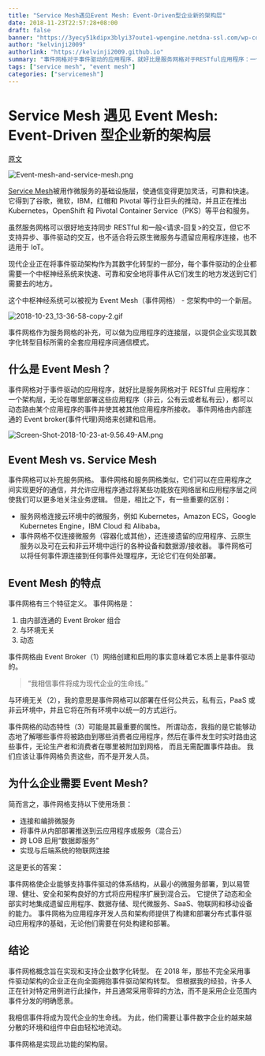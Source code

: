 ```yaml
---
title: "Service Mesh遇见Event Mesh: Event-Driven型企业新的架构层"
date: 2018-11-23T22:57:28+08:00
draft: false
banner: "https://3yecy51kdipx3blyi37oute1-wpengine.netdna-ssl.com/wp-content/uploads/2018/10/Event-mesh-and-service-mesh.png"
author: "kelvinji2009"
authorlink: "https://kelvinji2009.github.io"
summary: "事件网格对于事件驱动的应用程序，就好比是服务网格对于RESTful应用程序：一个架构层，无论在哪里部署这些应用程序（非云，公有云或者私有云），都可以动态路由某个应用程序的事件并使其被其他应用程序所接收。 事件网格由内部连通的Event broker(事件代理)网络来创建和启用。"
tags: ["service mesh", "event mesh"]
categories: ["servicemesh"]
---
```


# Service Mesh 遇见 Event Mesh: Event-Driven 型企业新的架构层

[原文](https://solace.com/blog/event-mesh)

![Event-mesh-and-service-mesh.png](https://3yecy51kdipx3blyi37oute1-wpengine.netdna-ssl.com/wp-content/uploads/2018/10/Event-mesh-and-service-mesh.png)

[Service Mesh](https://www.nginx.com/blog/what-is-a-service-mesh/)被用作微服务的基础设施层，使通信变得更加灵活，可靠和快速。 它得到了谷歌，微软，IBM，红帽和 Pivotal 等行业巨头的推动，并且正在推出 Kubernetes，OpenShift 和 Pivotal Container Service（PKS）等平台和服务。

虽然服务网格可以很好地支持同步 RESTful 和一般<请求-回复>的交互，但它不支持异步、事件驱动的交互，也不适合将云原生微服务与遗留应用程序连接，也不适用于 IoT。

现代企业正在将事件驱动架构作为其数字化转型的一部分，每个事件驱动的企业都需要一个中枢神经系统来快速、可靠和安全地将事件从它们发生的地方发送到它们需要去的地方。

这个中枢神经系统可以被视为 Event Mesh（事件网格） - 您架构中的一个新层。

![2018-10-23_13-36-58-copy-2.gif](https://3yecy51kdipx3blyi37oute1-wpengine.netdna-ssl.com/wp-content/uploads/2018/10/2018-10-23_13-36-58-copy-2.gif)

事件网格作为服务网格的补充，可以做为应用程序的连接层，以提供企业实现其数字化转型目标所需的全套应用程序间通信模式。

## 什么是 Event Mesh？

事件网格对于事件驱动的应用程序，就好比是服务网格对于 RESTful 应用程序：一个架构层，无论在哪里部署这些应用程序（非云，公有云或者私有云），都可以动态路由某个应用程序的事件并使其被其他应用程序所接收。 事件网格由内部连通的 Event broker(事件代理)网络来创建和启用。

![Screen-Shot-2018-10-23-at-9.56.49-AM.png](https://3yecy51kdipx3blyi37oute1-wpengine.netdna-ssl.com/wp-content/uploads/2018/10/Screen-Shot-2018-10-23-at-9.56.49-AM.png)

## Event Mesh vs. Service Mesh

事件网格可以补充服务网格。 事件网格和服务网格类似，它们可以在应用程序之间实现更好的通信，并允许应用程序通过将某些功能放在网络层和应用程序层之间使我们可以更多地关注业务逻辑。 但是，相比之下，有一些重要的区别：

- 服务网格连接云环境中的微服务，例如 Kubernetes，Amazon ECS，Google Kubernetes Engine，IBM Cloud 和 Alibaba。
- 事件网格不仅连接微服务（容器化或其他），还连接遗留的应用程序、云原生服务以及可在云和非云环境中运行的各种设备和数据源/接收器。 事件网格可以将任何事件源连接到任何事件处理程序，无论它们在何处部署。

## Event Mesh 的特点

事件网格有三个特征定义。 事件网格是：

1. 由内部连通的 Event Broker 组合
2. 与环境无关
3. 动态

事件网格由 Event Broker（1）网络创建和启用的事实意味着它本质上是事件驱动的。

> “我相信事件将成为现代企业的生命线。”

与环境无关（2），我的意思是事件网格可以部署在任何公共云，私有云，PaaS 或非云环境中，并且它将在所有环境中以统一的方式运行。

事件网格的动态特性（3）可能是其最重要的属性。 所谓动态，我指的是它能够动态地了解哪些事件将被路由到哪些消费者应用程序，然后在事件发生时实时路由这些事件，无论生产者和消费者在哪里被附加到网格， 而且无需配置事件路由。 我们应该让事件网格负责这些，而不是开发人员。

## 为什么企业需要 Event Mesh?

简而言之，事件网格支持以下使用场景：

- 连接和编排微服务
- 将事件从内部部署推送到云应用程序或服务（混合云）
- 跨 LOB 启用“数据即服务”
- 实现与后端系统的物联网连接

这是更长的答案：

事件网格使企业能够支持事件驱动的体系结构，从最小的微服务部署，到以易管理、健壮、安全和架构良好的方式将应用程序扩展到混合云。 它提供了动态和全部实时地集成遗留应用程序、数据存储、现代微服务、SaaS、物联网和移动设备的能力。 事件网格为应用程序开发人员和架构师提供了构建和部署分布式事件驱动应用程序的基础，无论他们需要在何处构建和部署。

## 结论

事件网格概念旨在实现和支持企业数字化转型。 在 2018 年，那些不完全采用事件驱动架构的企业正在向全面拥抱事件驱动架构转型。 但根据我的经验，许多人正在针对特定用例进行此操作，并且通常采用零碎的方法，而不是采用企业范围内事件分发的明确愿景。

我相信事件将成为现代企业的生命线。 为此，他们需要让事件数字企业的越来越分散的环境和组件中自由轻松地流动。

事件网格是实现此功能的架构层。

